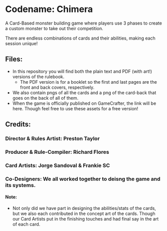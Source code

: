 # Codename: Chimera

A Card-Based monster building game where players use 3 phases to create a custom monster to take out their competition. 

There are endless combinations of cards and their abilities, making each session unique!

## Files:
- In this repository you will find both the plain text and PDF (with art!) versions of the rulebook.
  - The PDF version is for a booklet so the first and last pages are the front and back covers, respectively.
- We also contain pngs of all the cards and a png of the card-back that goes on the back of all of them.
- When the game is officially published on GameCrafter, the link will be here. Though feel free to use these assets for a free version!

## Credits:
### Director & Rules Artist: Preston Taylor

### Producer & Rule-Compiler: Richard Flores

### Card Artists: Jorge Sandoval & Frankie SC

### Co-Designers: We all worked together to deisng the game and its systems.

#### Note: 
- Not only did we have part in designing the abilities/stats of the cards, but we also each contributed in the concept art of the cards. Though our Card Artists put in the finishing touches and had final say in the art of each card.
